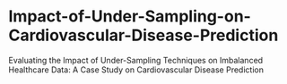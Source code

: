 # Impact-of-Under-Sampling-on-Cardiovascular-Disease-Prediction
Evaluating the Impact of Under-Sampling Techniques on Imbalanced Healthcare Data: A Case Study on Cardiovascular Disease Prediction

